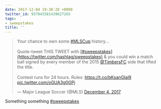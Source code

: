 ```yaml
---
date: 2017-12-04 19:38:28 +0000
twitter_id: 937843581439627265
tags:
- sweepstakes
title: ''
---
```


<blockquote class="twitter-tweet"><p lang="en" dir="ltr">Your chance to own some <a href="https://twitter.com/hashtag/MLSCup?src=hash&amp;ref_src=twsrc%5Etfw">#MLSCup</a> history...<br><br>Quote-tweet THIS TWEET with <a href="https://twitter.com/hashtag/sweepstakes?src=hash&amp;ref_src=twsrc%5Etfw">[#sweepstakes](https://twitter.com/hashtag/sweepstakes)</a> &amp; you could win a match ball signed by every member of the 2015 <a href="https://twitter.com/TimbersFC?ref_src=twsrc%5Etfw">@TimbersFC</a> side that lifted the title.<br><br>Contest runs for 24 hours. Rules: <a href="https://t.co/bKsanGIal9">https://t.co/bKsanGIal9</a> <a href="https://t.co/oGUA3g0GPj">pic.twitter.com/oGUA3g0GPj</a></p>&mdash; Major League Soccer (@MLS) <a href="https://twitter.com/MLS/status/937713472963571713?ref_src=twsrc%5Etfw">December 4, 2017</a></blockquote>
<script async src="https://platform.twitter.com/widgets.js" charset="utf-8"></script>

Something something [#sweepstakes](https://twitter.com/hashtag/sweepstakes)
